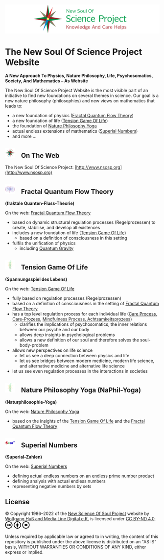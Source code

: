 ![CC](/share/images/NSOSP/NSOSP_header_v01_9.jpg)


# The New Soul Of Science Project Website
**A New Approach To Physics, Nature Philosophy, Life, Psychosomatics, Society, And Mathematics – As Website**

The New Soul Of Science Project Website is the most visible part of an initiative to find new foundations on several themes in science. Our goal is a new nature philosophy (philosophies) and new views on mathematics that leads to:

- a new foundation of physics ([Fractal Quantum Flow Theory](#-fractal-quantum-flow-theory))
- a new foundation of life ([Tension Game Of Life](#-tension-game-of-life))
- the foundation of [Nature Philosophy Yoga](#-nature-philosophy-yoga-naphil-yoga)
- actual endless extensions of mathematics ([Superial Numbers](#-superial-numbers))
- and more …
  

## ![The New Soul Of Science Project - Favicon](/de/New-Soul-Of-Science-Project/favicon/favicon-32.png) &nbsp;&nbsp; On The Web

The New Soul Of Science Project: [http://www.nsosp.org](http://www.nsosp.org)


## ![Fractal Quantum Flow Theory - Favicon](/de/Quanten-Fluss-Theorie/favicon/favicon-32.png) &nbsp;&nbsp; Fractal Quantum Flow Theory

**(fraktale Quanten-Fluss-Theorie)**

On the web: [Fractal Quantum Flow Theory](http://www.nsosp.org/FrQFT)

- based on dynamic structural regulation processes (Regelprozessen) to create, stabilise, and develop all existences
- includes a new foundation of life ([Tension Game Of Life](#-tension-game-of-life))
  - based on a definition of consciousness in this setting
- fulfils the unification of physics
  - including [Quantum Gravity](http://www.nsosp.org/de/Quanten-Fluss-Theorie/Quantengravitation-der-Elementarteilchen_de.php)


## ![Tension Game Of Life - Favicon](/de/Spannungsspiel-des-Lebens/favicon/favicon-32.png) &nbsp;&nbsp; Tension Game Of Life

**(Spannungsspiel des Lebens)**

On the web: [Tension Game Of Life](http://www.nsosp.org/spannung)

- fully based on regulation processes (Regelprozessen)
- based on a definition of consciousness in the setting of [Fractal Quantum Flow Theory](#-fractal-quantum-flow-theory)
- has a top level regulation process for each individual life ([Care Process, Care-Prozess](http://www.nsosp.org/de/Spannungsspiel-des-Lebens/Care-Prozess-Achtsamkeitsprozess-Definition-des-Lebens.php), [Mindfulness Process, Achtsamkeitsprozess](http://www.nsosp.org/de/Spannungsspiel-des-Lebens/Care-Prozess-Achtsamkeitsprozess-Definition-des-Lebens.php))
  - clarifies the implications of psychosomatics, the inner relations between our psyche and our body
  - allows deep insights in psychological problems 
  - allows a new definition of our soul and therefore solves the soul-body-problem
- allows new perspectives on life science
  - let us see a deep connection between physics and life
  - let us see bridges between modern medicine, modern life science, and alternative medicine and alternative life science
- let us see even regulation processes in the interactions in societies


## ![Nature Philosophy Yoga - Favicon](/de/Naturphilosophie-Yoga/favicon/favicon-32.png) &nbsp;&nbsp; Nature Philosophy Yoga (NaPhil-Yoga)

**(Naturphilosophie-Yoga)**

On the web: [Nature Philosophy Yoga](http://www.NaPhil-Yoga.org)

- based on the insights of the [Tension Game Of Life](#-tension-game-of-life) and the [Fractal Quantum Flow Theory](#-fractal-quantum-flow-theory)


## ![Superial Numbers - Favicon](/de/Superial-Zahlen/favicon/favicon-32.png) &nbsp;&nbsp; Superial Numbers

**(Superial-Zahlen)**

On the web: [Superial Numbers](http://www.nsosp.org/de/Superial-Zahlen)

- defining actual endless numbers on an endless prime number product 
- defining analysis with actual endless numbers 
- representing negative numbers by sets 


## License

© Copyright 1986–2022 of the [New Science Of Soul Project](http://www.nsosp.org) website by [Wolfgang Huß and Media Line Digital e.K.](http://www.nsosp.org/de/Quanten-Fluss-Theorie/Impressum_de.php#OM:FrQFT:Impressum:Inhaberdaten) is licensed under [CC BY-ND 4.0](https://creativecommons.org/licenses/by-nd/4.0). ![CC](/share/images/Copyright/cc.7a093a7d-smal-for-GitHub.png) ![iconby](/share/images/Copyright/by.f6aa22c4-smal-for-GitHub.png) ![iconnd](/share/images/Copyright/nd.64831b7b-smal-for-GitHub.png)

Unless required by applicable law or agreed to in writing, the content of this repository is published under the above license is distributed on an "AS IS" basis, WITHOUT WARRANTIES OR CONDITIONS OF ANY KIND, either express or implied.
